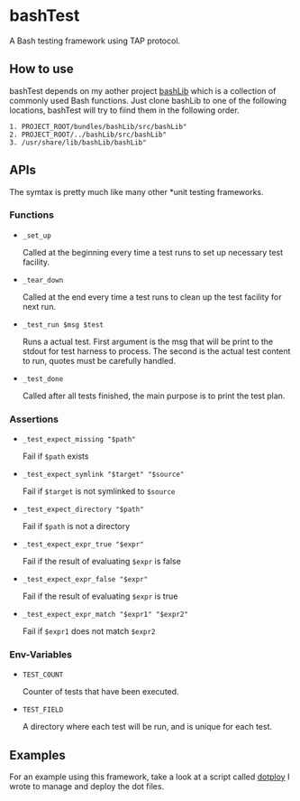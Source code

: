 bashTest
========

A Bash testing framework using TAP protocol.

How to use
----------

bashTest depends on my aother project [bashLib][] which is a collection of
commonly used Bash functions. Just clone bashLib to one of the following
locations, bashTest will try to fiind them in the following order.

    1. PROJECT_ROOT/bundles/bashLib/src/bashLib"
    2. PROJECT_ROOT/../bashLib/src/bashLib"
    3. /usr/share/lib/bashLib/bashLib"


[bashLib]: https://github.com/techlivezheng/bashLib

APIs
----

The symtax is pretty much like many other *unit testing frameworks.

### Functions

* `_set_up`

    Called at the beginning every time a test runs to set up necessary test
    facility.

* `_tear_down`

    Called at the end every time a test runs to clean up the test facility for
    next run.

* `_test_run $msg $test`

    Runs a actual test. First argument is the msg that will be print to the
    stdout for test harness to process. The second is the actual test content
    to run, quotes must be carefully handled.

* `_test_done`

    Called after all tests finished, the main purpose is to print the test
    plan.

### Assertions

* `_test_expect_missing "$path"`

    Fail if `$path` exists

* `_test_expect_symlink "$target" "$source"`

    Fail if `$target` is not symlinked to `$source`

* `_test_expect_directory "$path"`

    Fail if `$path` is not a directory

* `_test_expect_expr_true "$expr"`

    Fail if the result of evaluating `$expr` is false

* `_test_expect_expr_false "$expr"`

    Fail if the result of evaluating `$expr` is true

* `_test_expect_expr_match "$expr1" "$expr2"`

    Fail if `$expr1` does not match `$expr2`

### Env-Variables

* `TEST_COUNT`

    Counter of tests that have been executed.

* `TEST_FIELD`

    A directory where each test will be run, and is unique for each test.

Examples
--------

For an example using this framework, take a look at a script called [dotploy][]
I wrote to manage and deploy the dot files.

[dotploy]: https://github.com/techlivezheng/dotploy/tests/test-dotploy.sh
